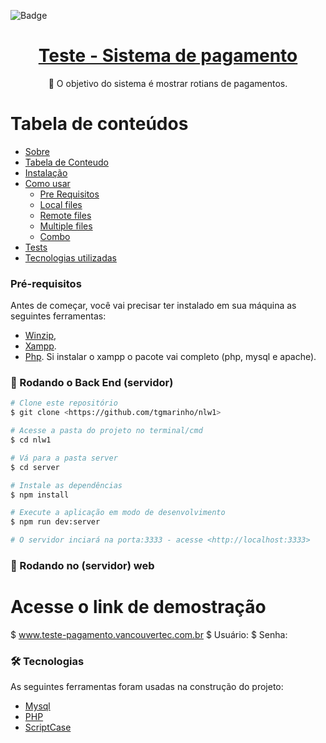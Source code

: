 ![Badge](https://img.icons8.com/stickers/100/000000/cash-in-hand.png?style=for-the-badge&logo=ghost)
<h1 align="center">
    <a href="https://www.vancouvertec.com.br"> Teste - Sistema de pagamento</a>
</h1>
<p align="center">🚀 O objetivo do sistema é mostrar rotians de pagamentos.</p>

Tabela de conteúdos
=================
<!--ts-->
   * [Sobre](#Sobre)
   * [Tabela de Conteudo](#tabela-de-conteudo)
   * [Instalação](#instalacao)
   * [Como usar](#como-usar)
      * [Pre Requisitos](#pre-requisitos)
      * [Local files](#local-files)
      * [Remote files](#remote-files)
      * [Multiple files](#multiple-files)
      * [Combo](#combo)
   * [Tests](#testes)
   * [Tecnologias utilizadas](#tecnologias)
<!--te-->

### Pré-requisitos

Antes de começar, você vai precisar ter instalado em sua máquina as seguintes ferramentas:
- [Winzip](https://www.winzip.com/br/download/winzip/), 
- [Xampp](https://www.apachefriends.org/pt_br/index.html).
- [Php](https://www.php.net/downloads.php).
Si instalar o xampp o pacote vai completo (php, mysql e apache).

### 🎲 Rodando o Back End (servidor)

```bash
# Clone este repositório
$ git clone <https://github.com/tgmarinho/nlw1>

# Acesse a pasta do projeto no terminal/cmd
$ cd nlw1

# Vá para a pasta server
$ cd server

# Instale as dependências
$ npm install

# Execute a aplicação em modo de desenvolvimento
$ npm run dev:server

# O servidor inciará na porta:3333 - acesse <http://localhost:3333>
```
### 🎲 Rodando no (servidor) web

# Acesse o link de demostração
$ www.teste-pagamento.vancouvertec.com.br
$ Usuário:
$ Senha:

### 🛠 Tecnologias

As seguintes ferramentas foram usadas na construção do projeto:

- [Mysql](https://www.mysql.com/)
- [PHP](https://www.php.net/)
- [ScriptCase](https://www.scriptcase.com.br/)

